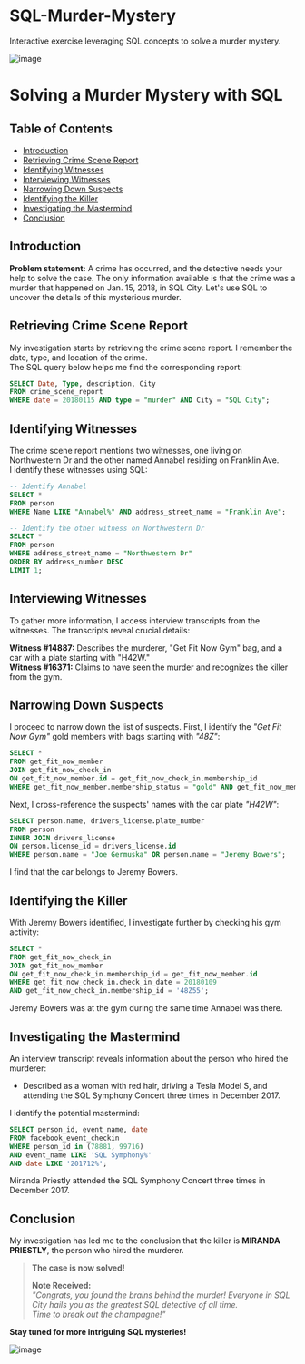 # SQL-Murder-Mystery

Interactive exercise leveraging SQL concepts to solve a murder mystery. 

![image](https://github.com/ChidimmaIdika/SQL-Murder-Mystery/assets/137975543/8c8b29d1-4253-4975-ab69-abf95bd36e5d)


# Solving a Murder Mystery with SQL

## Table of Contents
- [Introduction](#introduction)
- [Retrieving Crime Scene Report](#retrieving-crime-scene-report)
- [Identifying Witnesses](#identifying-witnesses)
- [Interviewing Witnesses](#interviewing-witnesses)
- [Narrowing Down Suspects](#narrowing-down-suspects)
- [Identifying the Killer](#identifying-the-killer)
- [Investigating the Mastermind](#investigating-the-mastermind)
- [Conclusion](#conclusion)


## Introduction
**Problem statement:** A crime has occurred, and the detective needs your help to solve the case. The only information available is that the crime was a murder that happened on Jan. 15, 2018, in SQL City. Let's use SQL to uncover the details of this mysterious murder.

## Retrieving Crime Scene Report
My investigation starts by retrieving the crime scene report. I remember the date, type, and location of the crime.    
The SQL query below helps me find the corresponding report:

```sql
SELECT Date, Type, description, City
FROM crime_scene_report
WHERE date = 20180115 AND type = "murder" AND City = "SQL City";
```

## Identifying Witnesses 
The crime scene report mentions two witnesses, one living on Northwestern Dr and the other named Annabel residing on Franklin Ave.    
I identify these witnesses using SQL:
```sql
-- Identify Annabel
SELECT *
FROM person
WHERE Name LIKE "Annabel%" AND address_street_name = "Franklin Ave";

-- Identify the other witness on Northwestern Dr
SELECT *
FROM person
WHERE address_street_name = "Northwestern Dr"
ORDER BY address_number DESC
LIMIT 1;
```

## Interviewing Witnesses
To gather more information, I access interview transcripts from the witnesses. The transcripts reveal crucial details:

**Witness #14887:** Describes the murderer, "Get Fit Now Gym" bag, and a car with a plate starting with "H42W."   
**Witness #16371:** Claims to have seen the murder and recognizes the killer from the gym.

## Narrowing Down Suspects 
I proceed to narrow down the list of suspects. First, I identify the *"Get Fit Now Gym"* gold members with bags starting with *"48Z"*:   
```sql
SELECT *
FROM get_fit_now_member
JOIN get_fit_now_check_in
ON get_fit_now_member.id = get_fit_now_check_in.membership_id
WHERE get_fit_now_member.membership_status = "gold" AND get_fit_now_member.id LIKE "48Z%";
```

Next, I cross-reference the suspects' names with the car plate *"H42W"*:
```sql
SELECT person.name, drivers_license.plate_number
FROM person
INNER JOIN drivers_license
ON person.license_id = drivers_license.id
WHERE person.name = "Joe Germuska" OR person.name = "Jeremy Bowers";
```
I find that the car belongs to Jeremy Bowers.

## Identifying the Killer
With Jeremy Bowers identified, I investigate further by checking his gym activity:
```sql
SELECT *
FROM get_fit_now_check_in
JOIN get_fit_now_member
ON get_fit_now_check_in.membership_id = get_fit_now_member.id
WHERE get_fit_now_check_in.check_in_date = 20180109
AND get_fit_now_check_in.membership_id = '48Z55';
```
Jeremy Bowers was at the gym during the same time Annabel was there.

## Investigating the Mastermind
An interview transcript reveals information about the person who hired the murderer:   

- Described as a woman with red hair, driving a Tesla Model S, and attending the SQL Symphony Concert three times in December 2017.
  
I identify the potential mastermind:
```sql
SELECT person_id, event_name, date
FROM facebook_event_checkin
WHERE person_id in (78881, 99716)
AND event_name LIKE 'SQL Symphony%'
AND date LIKE '201712%';
```
Miranda Priestly attended the SQL Symphony Concert three times in December 2017.

## Conclusion 
My investigation has led me to the conclusion that the killer is **MIRANDA PRIESTLY**, the person who hired the murderer. 
>**The case is now solved!**
>
>**Note Received:**   
>*"Congrats, you found the brains behind the murder! Everyone in SQL City hails you as the greatest SQL detective of all time.   
>Time to break out the champagne!"*


**Stay tuned for more intriguing SQL mysteries!**   

![image](https://github.com/ChidimmaIdika/SQL-Murder-Mystery/assets/137975543/83361105-5b96-427a-95b0-6a8d6cc1ee6d)
